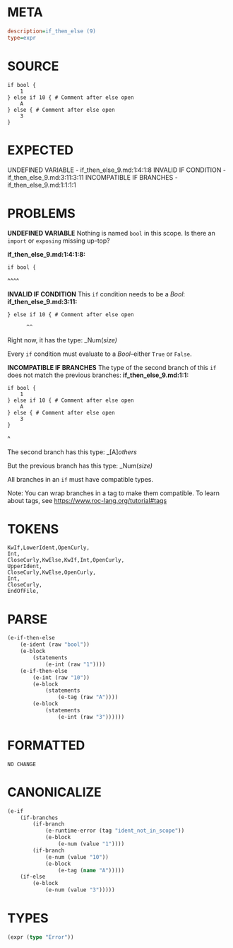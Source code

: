 # META
~~~ini
description=if_then_else (9)
type=expr
~~~
# SOURCE
~~~roc
if bool {
	1
} else if 10 { # Comment after else open
	A
} else { # Comment after else open
	3
}
~~~
# EXPECTED
UNDEFINED VARIABLE - if_then_else_9.md:1:4:1:8
INVALID IF CONDITION - if_then_else_9.md:3:11:3:11
INCOMPATIBLE IF BRANCHES - if_then_else_9.md:1:1:1:1
# PROBLEMS
**UNDEFINED VARIABLE**
Nothing is named `bool` in this scope.
Is there an `import` or `exposing` missing up-top?

**if_then_else_9.md:1:4:1:8:**
```roc
if bool {
```
   ^^^^


**INVALID IF CONDITION**
This `if` condition needs to be a _Bool_:
**if_then_else_9.md:3:11:**
```roc
} else if 10 { # Comment after else open
```
          ^^

Right now, it has the type:
    _Num(_size)_

Every `if` condition must evaluate to a _Bool_–either `True` or `False`.

**INCOMPATIBLE IF BRANCHES**
The type of the second branch of this `if` does not match the previous branches:
**if_then_else_9.md:1:1:**
```roc
if bool {
	1
} else if 10 { # Comment after else open
	A
} else { # Comment after else open
	3
}
```
 ^

The second branch has this type:
    _[A]_others_

But the previous branch has this type:
    _Num(_size)_

All branches in an `if` must have compatible types.

Note: You can wrap branches in a tag to make them compatible.
To learn about tags, see <https://www.roc-lang.org/tutorial#tags>

# TOKENS
~~~zig
KwIf,LowerIdent,OpenCurly,
Int,
CloseCurly,KwElse,KwIf,Int,OpenCurly,
UpperIdent,
CloseCurly,KwElse,OpenCurly,
Int,
CloseCurly,
EndOfFile,
~~~
# PARSE
~~~clojure
(e-if-then-else
	(e-ident (raw "bool"))
	(e-block
		(statements
			(e-int (raw "1"))))
	(e-if-then-else
		(e-int (raw "10"))
		(e-block
			(statements
				(e-tag (raw "A"))))
		(e-block
			(statements
				(e-int (raw "3"))))))
~~~
# FORMATTED
~~~roc
NO CHANGE
~~~
# CANONICALIZE
~~~clojure
(e-if
	(if-branches
		(if-branch
			(e-runtime-error (tag "ident_not_in_scope"))
			(e-block
				(e-num (value "1"))))
		(if-branch
			(e-num (value "10"))
			(e-block
				(e-tag (name "A")))))
	(if-else
		(e-block
			(e-num (value "3")))))
~~~
# TYPES
~~~clojure
(expr (type "Error"))
~~~
